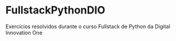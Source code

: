 # FullstackPythonDIO
Exercícios resolvidos durante o curso Fullstack de Python da Digital Innovation One

